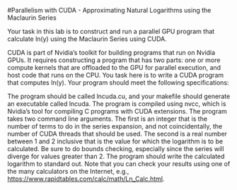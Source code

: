 #Parallelism with CUDA - Approximating Natural Logarithms using the Maclaurin Series

Your task in this lab is to construct and run a parallel GPU program that calculate ln(y) using the Maclaurin Series using CUDA.

CUDA is part of Nvidia’s toolkit for building programs that run on Nvidia GPUs. It requires constructing a program that has two parts: one or more compute kernels that are offloaded to the GPU for parallel execution, and host code that runs on the CPU. You task here is to write a CUDA program that computes ln(y). Your program should meet the following specifications:

The program should be called lncuda.cu, and your makefile should generate an executable called lncuda. The program is compiled using nvcc, which is Nvidia’s tool for compiling C programs with CUDA extensions.
The program takes two command line arguments. The first is an integer that is the number of terms to do in the series expansion, and not coincidentally, the number of CUDA threads that should be used. The second is a real number between 1 and 2 inclusive that is the value for which the logarithm is to be calculated. Be sure to do bounds checking, especially since the series will diverge for values greater than 2.
The program should write the calculated logarithm to standard out. Note that you can check your results using one of the many calculators on the Internet, e.g., https://www.rapidtables.com/calc/math/Ln_Calc.html.